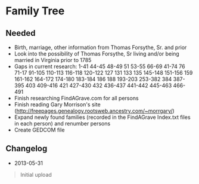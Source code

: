 Family Tree
===========


Needed
------

* Birth, marriage, other information from Thomas Forsythe, Sr. and prior
* Look into the possibility of Thomas Forsythe, Sr living and/or being married in Virginia prior to 1785
* Gaps in current research:
1-41
44-45
48-49
51
53-55
66-69
41-74
76
71-17
91-105
110-113
116-118
120-122
127
131
133
135
145-148
151-156
159
161-162
164-172
174-180
183-184
186
188
193-203
253-382
384
387-395
403
409-416
421
427-430
432
436-437
441-442
445-463
466-491
* Finish researching FindAGrave.com for all persons
* Finish reading Gary Morrison's site (http://freepages.genealogy.rootsweb.ancestry.com/~morrgary/)
* Expand newly found families (recorded in the FindAGrave Index.txt files in each person) and renumber persons
* Create GEDCOM file

Changelog
---------
* 2013-05-31
> Initial upload
